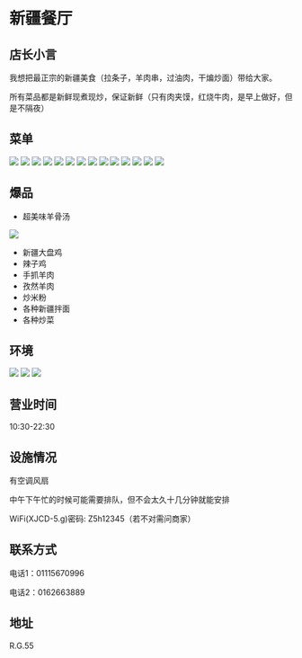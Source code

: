# 新疆餐厅

## 店长小言

我想把最正宗的新疆美食（拉条子，羊肉串，过油肉，干煸炒面）带给大家。

所有菜品都是新鲜现煮现炒，保证新鲜（只有肉夹馍，红烧牛肉，是早上做好，但是不隔夜）

## 菜单

<div class="image-slide">
<img src="https://img.xmummap.com/11_xinjiang_menu%20%281%29.webp" />
<img src="https://img.xmummap.com/11_xinjiang_menu%20%282%29.webp" />
<img src="https://img.xmummap.com/11_xinjiang_menu%20%283%29.webp" />
<img src="https://img.xmummap.com/11_xinjiang_menu%20%284%29.webp" />
<img src="https://img.xmummap.com/11_xinjiang_menu%20%285%29.webp" />
<img src="https://img.xmummap.com/11_xinjiang_menu%20%286%29.webp" />
<img src="https://img.xmummap.com/11_xinjiang_menu%20%287%29.webp" />
<img src="https://img.xmummap.com/11_xinjiang_menu%20%288%29.webp" />
<img src="https://img.xmummap.com/11_xinjiang_menu%20%289%29.webp" />
<img src="https://img.xmummap.com/11_xinjiang_menu%20%2810%29.webp" />
<img src="https://img.xmummap.com/11_xinjiang_menu%20%2811%29.webp" />
<img src="https://img.xmummap.com/11_xinjiang_menu%20%2812%29.webp" />
<img src="https://img.xmummap.com/11_xinjiang_menu%20%2813%29.webp" />
<img src="https://img.xmummap.com/11_xinjiang_menu%20%2814%29.webp" />

</div>

## 爆品

- 超美味羊骨汤

<img src="https://img.xmummap.com/11_xinjiang_lamb.webp" />

- 新疆大盘鸡
- 辣子鸡
- 手抓羊肉
- 孜然羊肉
- 炒米粉
- 各种新疆拌面
- 各种炒菜

## 环境

<div class="image-slide">
<img src="https://img.xmummap.com/G_xinjiang_surd%20%281%29.webp" />
<img src="https://img.xmummap.com/G_xinjiang_surd%20%282%29.webp" />
<img src="https://img.xmummap.com/G_xinjiang_surd%20%283%29.webp" />

</div>

## 营业时间

10:30-22:30

## 设施情况

有空调风扇

中午下午忙的时候可能需要排队，但不会太久十几分钟就能安排

WiFi(XJCD-5.g)密码: Z5h12345（若不对需问商家）

## 联系方式

电话1：01115670996

电话2：0162663889

## 地址

R.G.55
